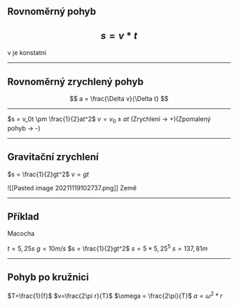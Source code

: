## Rovnoměrný pohyb
$$ s=v*t $$
--- 
v je konstatní

---
## Rovnoměrný zrychlený pohyb

$$ a = \frac{\Delta v}{\Delta t} $$

---

$s = v_0t \pm \frac{1}{2}at^2$ 
$v = v_0 \pm at$
(Zrychlení -> +)(Zpomalený pohyb -> -)

---
## Gravitační zrychlení
$s = \frac{1}{2}gt^2$
$v = gt$

![[Pasted image 20211119102737.png]]
Země

---
## Příklad
Macocha


$t = 5,25s$
$g = 10 m/s$
$s = \frac{1}{2}gt^2$
$s = 5 * 5,25^5$
$s = 137,81m$

---

## Pohyb po kružnici
$T=\frac{1}{f}$
$v=\frac{2\pi r}{T}$
$\omega = \frac{2\pi}{T}$
$a=\omega^2 *r$